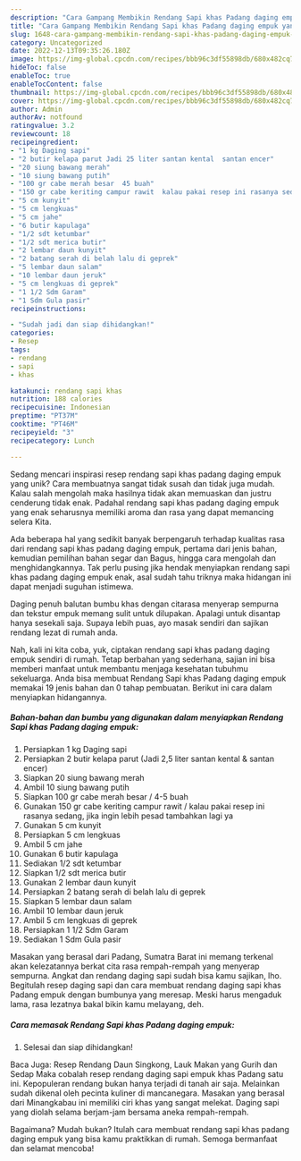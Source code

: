 ```yaml
---
description: "Cara Gampang Membikin Rendang Sapi khas Padang daging empuk yang Lezat"
title: "Cara Gampang Membikin Rendang Sapi khas Padang daging empuk yang Lezat"
slug: 1648-cara-gampang-membikin-rendang-sapi-khas-padang-daging-empuk-yang-lezat
category: Uncategorized
date: 2022-12-13T09:35:26.180Z
image: https://img-global.cpcdn.com/recipes/bbb96c3df55898db/680x482cq70/rendang-sapi-khas-padang-daging-empuk-foto-resep-utama.jpg
hideToc: false
enableToc: true
enableTocContent: false
thumbnail: https://img-global.cpcdn.com/recipes/bbb96c3df55898db/680x482cq70/rendang-sapi-khas-padang-daging-empuk-foto-resep-utama.jpg
cover: https://img-global.cpcdn.com/recipes/bbb96c3df55898db/680x482cq70/rendang-sapi-khas-padang-daging-empuk-foto-resep-utama.jpg
author: Admin
authorAv: notfound
ratingvalue: 3.2
reviewcount: 18
recipeingredient:
- "1 kg Daging sapi"
- "2 butir kelapa parut Jadi 25 liter santan kental  santan encer"
- "20 siung bawang merah"
- "10 siung bawang putih"
- "100 gr cabe merah besar  45 buah"
- "150 gr cabe keriting campur rawit  kalau pakai resep ini rasanya sedang jika ingin lebih pesad tambahkan lagi ya"
- "5 cm kunyit"
- "5 cm lengkuas"
- "5 cm jahe"
- "6 butir kapulaga"
- "1/2 sdt ketumbar"
- "1/2 sdt merica butir"
- "2 lembar daun kunyit"
- "2 batang serah di belah lalu di geprek"
- "5 lembar daun salam"
- "10 lembar daun jeruk"
- "5 cm lengkuas di geprek"
- "1 1/2 Sdm Garam"
- "1 Sdm Gula pasir"
recipeinstructions:

- "Sudah jadi dan siap dihidangkan!"
categories:
- Resep
tags:
- rendang
- sapi
- khas

katakunci: rendang sapi khas 
nutrition: 188 calories
recipecuisine: Indonesian
preptime: "PT37M"
cooktime: "PT46M"
recipeyield: "3"
recipecategory: Lunch

---
```





Sedang mencari inspirasi resep rendang sapi khas padang daging empuk yang unik? Cara membuatnya sangat tidak susah dan tidak juga mudah. Kalau salah mengolah maka hasilnya tidak akan memuaskan dan justru cenderung tidak enak. Padahal rendang sapi khas padang daging empuk yang enak seharusnya memiliki aroma dan rasa yang dapat memancing selera Kita.





Ada beberapa hal yang sedikit banyak berpengaruh terhadap kualitas rasa dari rendang sapi khas padang daging empuk, pertama dari jenis bahan, kemudian pemilihan bahan segar dan Bagus, hingga cara mengolah dan menghidangkannya. Tak perlu pusing jika hendak menyiapkan rendang sapi khas padang daging empuk enak,      asal sudah tahu triknya maka hidangan ini dapat menjadi suguhan istimewa.














Daging penuh balutan bumbu khas dengan citarasa menyerap sempurna dan tekstur empuk memang sulit untuk dilupakan. Apalagi untuk disantap hanya sesekali saja. Supaya lebih puas, ayo masak sendiri dan sajikan rendang lezat di rumah anda.






Nah, kali ini kita coba, yuk, ciptakan rendang sapi khas padang daging empuk sendiri di rumah. Tetap berbahan yang sederhana, sajian ini bisa memberi manfaat untuk membantu menjaga kesehatan tubuhmu sekeluarga. Anda bisa membuat Rendang Sapi khas Padang daging empuk memakai 19 jenis bahan dan 0 tahap pembuatan. Berikut ini cara dalam menyiapkan hidangannya.

<!--inarticleads1-->

##### Bahan-bahan dan bumbu yang digunakan dalam menyiapkan Rendang Sapi khas Padang daging empuk:

1. Persiapkan 1 kg Daging sapi
1. Persiapkan 2 butir kelapa parut (Jadi 2,5 liter santan kental &amp; santan encer)
1. Siapkan 20 siung bawang merah
1. Ambil 10 siung bawang putih
1. Siapkan 100 gr cabe merah besar / 4-5 buah
1. Gunakan 150 gr cabe keriting campur rawit / kalau pakai resep ini rasanya sedang, jika ingin lebih pesad tambahkan lagi ya
1. Gunakan 5 cm kunyit
1. Persiapkan 5 cm lengkuas
1. Ambil 5 cm jahe
1. Gunakan 6 butir kapulaga
1. Sediakan 1/2 sdt ketumbar
1. Siapkan 1/2 sdt merica butir
1. Gunakan 2 lembar daun kunyit
1. Persiapkan 2 batang serah di belah lalu di geprek
1. Siapkan 5 lembar daun salam
1. Ambil 10 lembar daun jeruk
1. Ambil 5 cm lengkuas di geprek
1. Persiapkan 1 1/2 Sdm Garam
1. Sediakan 1 Sdm Gula pasir


Masakan yang berasal dari Padang, Sumatra Barat ini memang terkenal akan kelezatannya berkat cita rasa rempah-rempah yang menyerap sempurna. Angkat dan rendang daging sapi sudah bisa kamu sajikan, lho. Begitulah resep daging sapi dan cara membuat rendang daging sapi khas Padang empuk dengan bumbunya yang meresap. Meski harus mengaduk lama, rasa lezatnya bakal bikin kamu melayang, deh. 

<!--inarticleads2-->

##### Cara memasak Rendang Sapi khas Padang daging empuk:


1. Selesai dan siap dihidangkan!

Baca Juga: Resep Rendang Daun Singkong, Lauk Makan yang Gurih dan Sedap Maka cobalah resep rendang daging sapi empuk khas Padang satu ini. Kepopuleran rendang bukan hanya terjadi di tanah air saja. Melainkan sudah dikenal oleh pecinta kuliner di mancanegara. Masakan yang berasal dari Minangkabau ini memiliki ciri khas yang sangat melekat. Daging sapi yang diolah selama berjam-jam bersama aneka rempah-rempah. 

Bagaimana? Mudah bukan? Itulah cara membuat rendang sapi khas padang daging empuk yang bisa kamu praktikkan di rumah. Semoga bermanfaat dan selamat mencoba!
